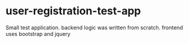 # user-registration-test-app
Small test application. backend logic was written from scratch. frontend uses bootstrap and jquery

